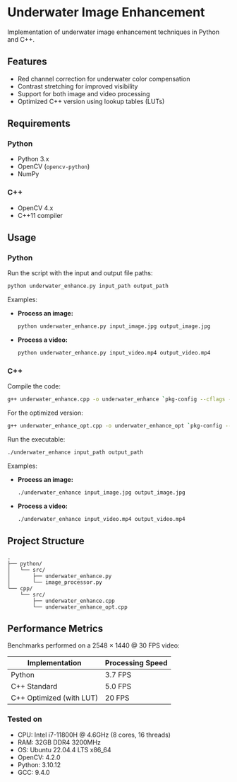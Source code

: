 # Underwater Image Enhancement

Implementation of underwater image enhancement techniques in Python and C++.

## Features
- Red channel correction for underwater color compensation
- Contrast stretching for improved visibility
- Support for both image and video processing
- Optimized C++ version using lookup tables (LUTs)

## Requirements

### Python
- Python 3.x
- OpenCV (`opencv-python`)
- NumPy

### C++
- OpenCV 4.x
- C++11 compiler

## Usage

### Python

Run the script with the input and output file paths:

```bash
python underwater_enhance.py input_path output_path
```

Examples:

- **Process an image:**

  ```bash
  python underwater_enhance.py input_image.jpg output_image.jpg
  ```

- **Process a video:**

  ```bash
  python underwater_enhance.py input_video.mp4 output_video.mp4
  ```

### C++

Compile the code:

```bash
g++ underwater_enhance.cpp -o underwater_enhance `pkg-config --cflags --libs opencv4`
```

For the optimized version:

```bash
g++ underwater_enhance_opt.cpp -o underwater_enhance_opt `pkg-config --cflags --libs opencv4`
```

Run the executable:

```bash
./underwater_enhance input_path output_path
```

Examples:

- **Process an image:**

  ```bash
  ./underwater_enhance input_image.jpg output_image.jpg
  ```

- **Process a video:**

  ```bash
  ./underwater_enhance input_video.mp4 output_video.mp4
  ```


## Project Structure

```
.
├── python/
│   └── src/
│       ├── underwater_enhance.py
│       └── image_processor.py
└── cpp/
    └── src/
        ├── underwater_enhance.cpp
        └── underwater_enhance_opt.cpp
```

## Performance Metrics

Benchmarks performed on a 2548 × 1440 @ 30 FPS video:

| Implementation | Processing Speed |
|----------------|-----------------|
| Python | 3.7 FPS |
| C++ Standard | 5.0 FPS |
| C++ Optimized (with LUT) | 20 FPS |



### Tested on
- CPU: Intel i7-11800H @ 4.6GHz (8 cores, 16 threads)
- RAM: 32GB DDR4 3200MHz
- OS: Ubuntu 22.04.4 LTS x86_64
- OpenCV: 4.2.0
- Python: 3.10.12
- GCC: 9.4.0
